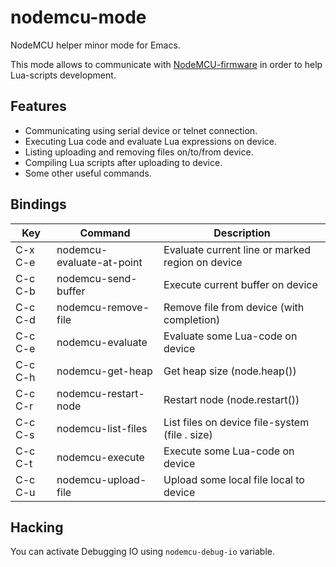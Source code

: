# nodemcu-mode

NodeMCU helper minor mode for Emacs.

This mode allows to communicate with [NodeMCU-firmware][nodemcu] in order to help Lua-scripts development.

[nodemcu]: https://github.com/nodemcu/nodemcu-firmware "NodeMCU-firmware"

## Features

* Communicating using serial device or telnet connection.
* Executing Lua code and evaluate Lua expressions on device.
* Listing uploading and removing files on/to/from device.
* Compiling Lua scripts after uploading to device.
* Some other useful commands.

## Bindings

| Key     | Command                   | Description                                      |
| ------- | ------------------------- | ------------------------------------------------ |
| C-x C-e | nodemcu-evaluate-at-point | Evaluate current line or marked region on device |
| C-c C-b | nodemcu-send-buffer       | Execute current buffer on device                 |
| C-c C-d | nodemcu-remove-file       | Remove file from device (with completion)        |
| C-c C-e | nodemcu-evaluate          | Evaluate some Lua-code on device                 |
| C-c C-h | nodemcu-get-heap          | Get heap size (node.heap())                      |
| C-c C-r | nodemcu-restart-node      | Restart node (node.restart())                    |
| C-c C-s | nodemcu-list-files        | List files on device file-system (file . size)   |
| C-c C-t | nodemcu-execute           | Execute some Lua-code on device                  |
| C-c C-u | nodemcu-upload-file       | Upload some local file local to device           |

## Hacking

You can activate Debugging IO using `nodemcu-debug-io` variable.
